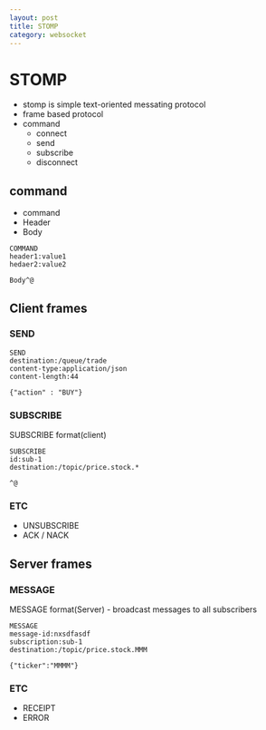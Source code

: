 ```yaml
---
layout: post
title: STOMP
category: websocket
---
```


# STOMP

* stomp is simple text-oriented messating protocol
* frame based protocol
* command
  * connect
  * send
  * subscribe
  * disconnect




## command

* command
* Header
* Body

```
COMMAND
header1:value1
hedaer2:value2

Body^@
```





## Client frames

### SEND

```
SEND
destination:/queue/trade
content-type:application/json
content-length:44

{"action" : "BUY"}
```





### SUBSCRIBE

SUBSCRIBE format(client)

```
SUBSCRIBE
id:sub-1
destination:/topic/price.stock.*

^@
```



### ETC

* UNSUBSCRIBE
* ACK / NACK





## Server frames

### MESSAGE

MESSAGE format(Server) - broadcast messages to all subscribers

```
MESSAGE
message-id:nxsdfasdf
subscription:sub-1
destination:/topic/price.stock.MMM

{"ticker":"MMMM"}
```



### ETC

* RECEIPT
* ERROR
